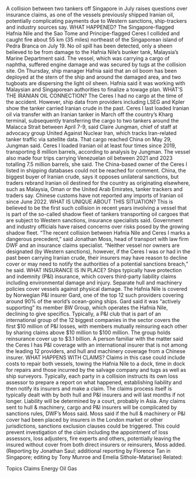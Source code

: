 A collision between two tankers off Singapore in July raises questions over insurance claims, as one of the vessels previously shipped Iranian oil, potentially complicating payments due to Western sanctions, ship-trackers and industry sources say.
WHAT HAPPENED?
The Singapore-flagged Hafnia Nile and the Sao Tome and Principe-flagged Ceres I collided and caught fire about 55 km (35 miles) northeast of the Singaporean island of Pedra Branca on July 19.
No oil spill has been detected, only a sheen believed to be from damage to the Hafnia Nile’s bunker tank, Malaysia’s Marine Department said.
The vessel, which was carrying a cargo of naphtha, suffered engine damage and was secured by tugs at the collision site.
On Thursday, ship manager Hafnia said that an oil boom has been deployed at the stern of the ship and around the damaged area, and two tugboats are dispersing the light oil sheen.
Hafnia said it was working with Malaysian and Singaporean authorities to finalize a towage plan.
WHAT’S THE IRANIAN OIL CONNECTION?
The Ceres I had no cargo at the time of the accident.
However, ship data from providers including LSEG and Kpler show the tanker carried Iranian crude in the past.
Ceres I last loaded Iranian oil via transfer with an Iranian tanker in March off the country’s Kharg terminal, subsequently transferring the cargo to two tankers around the Malacca Strait between April 7-9, said Claire Jungman, chief of staff at advocacy group United Against Nuclear Iran, which tracks Iran-related tanker traffic via satellite data.
That cargo reached China on May 29, Jungman said.
Ceres I loaded Iranian oil at least four times since 2019, transporting 8 million barrels, according to analysis by Jungman. The vessel also made four trips carrying Venezuelan oil between 2021 and 2023 totalling 7.5 million barrels, she said.
The China-based owner of the Ceres I listed in shipping databases could not be reached for comment.
China, the biggest buyer of Iranian crude, says it opposes unilateral sanctions, but traders rebrand Iranian oil destined for the country as originating elsewhere, such as Malaysia, Oman or the United Arab Emirates, tanker trackers and traders say. Chinese customs have not reported any imports of Iranian oil since June 2022.
WHAT IS UNIQUE ABOUT THIS SITUATION?
This is believed to be the first such collision in recent years involving a vessel that is part of the so-called shadow fleet of tankers transporting oil cargoes that are subject to Western sanctions, insurance specialists said.
Government and industry officials have raised concerns over risks posed by the growing shadow fleet.
“The recent collision between Hafnia Nile and Ceres I marks a dangerous precedent,” said Jonathan Moss, head of transport with law firm DWF and an insurance claims specialist.
“Neither vessel nor owners are designated (by Western sanctions), however, if the Ceres I was or had in the past been carrying Iranian crude, their insurers may have reason to decline cover or may need to notify the authorities of a potential sanctions breach,” he said.
WHAT INSURANCE IS IN PLACE?
Ships typically have protection and indemnity (P&I) insurance, which covers third-party liability claims including environmental damage and injury. Separate hull and machinery policies cover vessels against physical damage.
The Hafnia Nile is covered by Norwegian P&I insurer Gard, one of the top 12 such providers covering around 90% of the world’s ocean-going ships.
Gard said it was “actively supporting” its member BW Group, which operates the Hafnia Nile, declining to give specifics.
Typically, a P&I club that is part of an international group of the 12 biggest companies in the sector covers the first $10 million of P&I losses, with members mutually reinsuring each other by sharing claims above $10 million to $100 million. The group holds reinsurance cover up to $3.1 billion.
A person familiar with the matter said the Ceres I has P&I coverage with an international insurer that is not among the leading 12 providers, and hull and machinery coverage from a Chinese insurer.
WHAT HAPPENS WITH CLAIMS?
Claims in this case could include costs to repair both vessels, towing the Hafnia Nile to a dock, time in dock for repairs and those incurred by the salvage company and tugs as well as ship surveyors.
Typically, each party in a collision instructs its own loss assessor to prepare a report on what happened, establishing liability and then notify its insurers and make a claim.
The claims process itself is typically dealt with by both hull and P&I insurers and will last months if not longer.
Liability will be determined by a court, probably in Asia.
Any claims sent to hull & machinery, cargo and P&I insurers will be complicated by sanctions rules, DWF’s Moss said.
Moss said if the hull & machinery or P&I cover had been placed by insurers in the London market or other jurisdictions, sanctions exclusion clauses could be triggered. This could prevent investigation of the claim including the appointment of loss assessors, loss adjusters, fire experts and others, potentially leaving the insured without cover from both direct insurers or reinsurers, Moss added.
(Reporting by Jonathan Saul; additional reporting by Florence Tan in Singapore; editing by Tony Munroe and Emelia Sithole-Matarise)
Related:

Topics
Claims
Energy
Oil Gas
